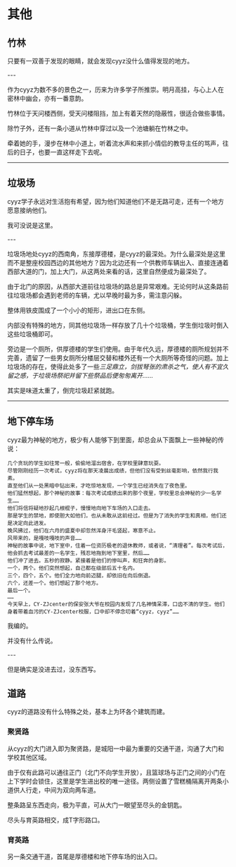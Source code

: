 # 其他

## 竹林

只要有一双善于发现的眼睛，就会发现cyyz没什么值得发现的地方。

\---

作为cyyz为数不多的景色之一，历来为许多学子所推崇。明月高挂，与心上人在密林中幽会，亦有一番意韵。

竹林位于天问楼西侧，受天问楼阻挡，加上有着天然的隐蔽性，很适合做些事情。

除竹子外，还有一条小道从竹林中穿过以及一个池塘躺在竹林之中。

牵着她的手，漫步在林中小道上，听着流水声和来抓小情侣的教导主任的骂声，往后的日子，也要一直这样走下去呢。

---

## 垃圾场

cyyz学子永远对生活抱有希望，因为他们知道他们不是无路可走，还有一个地方愿意接纳他们。

我可没说是这里。

\---

垃圾场地处cyyz的西南角，东接厚德楼，是cyyz的最深处。为什么最深处是这里而不是整座校园西边的其他地方？因为北边还有一个供教师车辆出入、直接连通着西部大道的门，加上大门，从这两处来看的话，这里自然便成为最深处了。

由于北门的原因，从西部大道前往垃圾场的路总是异常艰难。无论何时从这条路前往垃圾场都会遇到老师的车辆，尤以早晚时最为多，需注意闪躲。

整体用铁皮围成了一个小小的矩形，进出口在东侧。

内部没有特殊的地方，同其他垃圾场一样存放了几十个垃圾桶，学生倒垃圾时倒入这些垃圾桶即可。

旁边是一个厕所，供厚德楼的学生们使用。由于年代久远，厚德楼的厕所规划并不完善，遗留了一些男女厕所分楼层交替和楼外还有一个大厕所等奇怪的问题。加上垃圾场的存在，使得此处多了一些<i>三足鼎立，剑拔弩张的肃杀之气，使人有不宜久留之感，于垃圾场祭祀并留下些祭品后便匆匆离开……</i>

其实是味道太重了，倒完垃圾赶紧就跑。

---

## 地下停车场

cyyz最为神秘的地方，极少有人能够下到里面，却总会从下面飘上一些神秘的传说：

    几个贪玩的学生如往常一般，偷偷地溜出宿舍，在学校里肆意玩耍。
    尽管刚刚经历一次考试，cyyz将在那天凌晨出成绩，但他们没有受到丝毫影响，依然我行我素。
    直至他们从一处黑暗中钻出来，才吃惊地发现，一个学生已经消失在了夜色里。
    他们猛然想起，那个神秘的故事：每次考试成绩出来的那个夜里，学校里总会神秘的少一名学生……
    他们将信将疑地抄起几根棍子，慢慢地向地下车场的入口走去。
    那是学生的禁地，即使胆大如他们，也从未敢从这前经过。但是为了消失的学生和真相，他们还是决定向此进发。
    晚风拂过，他们在六月的盛夏中却忽然浑身汗毛竖起，寒意不止。
    风带来的，是嘎吱嘎吱的声音……
    神秘的故事中说，地下室中，住着一位资历极老的退休教师，或者说，“清理者”。每次考试后，他会抓去考试最差的一名学生，残忍地拖到地下室里，然后……
    他们冲了进去。五秒的寂静。紧接着是他们的惨叫声，和狂奔的身影。
    一个，两个。他们突然想起，自己都在级部后五十名内。
    三个，四个，五个。他们全力地向前迈腿，却依旧在向后倒退。
    六个，还差一个。他们想起了那个地方。
    最后一个。
    ……
    今天早上，CY-ZJcenter的保安张大爷在校园内发现了几名神情呆滞，口齿不清的学生。他们身着带着血污的CY-ZJcenter校服，口中却不停念叨着“cyyz，cyyz”……

我编的。

并没有什么传说。

\---

但是确实是没进去过，没东西写。


## 道路

cyyz的道路没有什么特殊之处，基本上为环各个建筑而建。

### 聚贤路

从cyyz的大门进入即为聚贤路，是城阳一中最为重要的交通干道，沟通了大门和学校其他区域。

由于仅有此路可以通往正门（北门不向学生开放），且篮球场与正门之间的小门在上下学时会锁住，这里是学生进出校的唯一途径。两侧设置了雪糕桶隔离开两条小道供人行走，中间为双向两车道。

整条路呈东西走向，极为平直，可从大门一眼望至尽头的金钥匙。

尽头与育英路相交，成T字形路口。

### 育英路

另一条交通干道，首尾是厚德楼和地下停车场的出入口。


